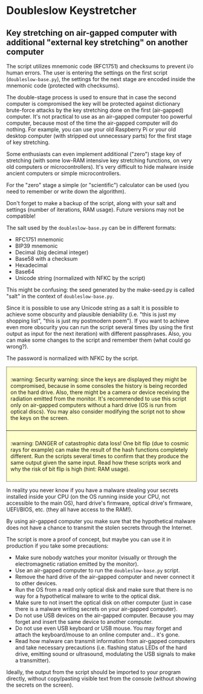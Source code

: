 # Doubleslow Keystretcher
## Key stretching on air-gapped computer with additional "external key stretching" on another computer

The script utilizes mnemonic code (RFC1751) and checksums to prevent i/o human errors. The user is entering the settings on the first script (`doubleslow-base.py`), the settings for the next stage are encoded inside the mnemonic code (protected with checksums).

The double-stage process is used to ensure that in case the second computer is compromised the key will be protected against dictionary brute-force attacks by the key stretching done on the first (air-gapped) computer. It's not practical to use as an air-gapped computer too powerful computer, because most of the time the air-gapped computer will do nothing. For example, you can use your old Raspberry Pi or your old desktop computer (with stripped out unnecessary parts) for the first stage of key stretching.

Some enthusiasts can even implement additional ("zero") stage key of stretching (with some low-RAM intensive key stretching functions, on very old computers or microcontrollers). It's very difficult to hide malware inside ancient computers or simple microcontrollers.

For the "zero" stage a simple (or "scientific") calculator can be used (you need to remember or write down the algorithm).

Don't forget to make a backup of the script, along with your salt and settings (number of iterations, RAM usage). Future versions may not be compatible!

The salt used by the `doubleslow-base.py` can be in different formats:

* RFC1751 mnemonic
* BIP39 mnemonic
* Decimal (big decimal integer)
* Base58 with a checksum
* Hexadecimal
* Base64
* Unicode string (normalized with NFKC by the script)

This might be confusing: the seed generated by the make-seed.py is called "salt" in the context of `doubleslow-base.py`.

Since it is possible to use any Unicode string as a salt it is possible to achieve some obscurity and plausible deniability (i.e. "this is just my shopping list", "this is just my postmodern poem"). If you want to achieve even more obscurity you can run the script several times (by using the first output as input for the next iteration) with different passphrases. Also, you can make some changes to the script and remember them (what could go wrong?).

The password is normalized with NFKC by the script.


<div style="border: 1px black dotted; padding: 10px; background-color: #ffffcc">
<p>:warning: Security warning: since the keys are displayed they might be compromised, because in some consoles the history is being recorded on the hard drive. Also, there might be a camera or device receiving the radiation emitted from the monitor. It's recommended to use this script only on air-gapped computers without a hard drive (OS is run from optical discs). You may also consider modifying the script not to show the keys on the screen.</p>
</div>

<div style="border: 1px black dotted; padding: 10px; background-color: #ffffcc">
<p>:warning: DANGER of catastrophic data loss! One bit flip (due to cosmic rays for example) can make the result of the hash functions completely different. Run the scripts several times to confirm that they produce the same output given the same input. Read how these scripts work and why the risk of bit flip is high (hint: RAM usage).</p>
</div>


In reality you never know if you have a malware stealing your secrets installed inside your CPU (on the OS running inside your CPU, not accessible to the main OS), hard drive's firmware, optical drive's firmware, UEFI/BIOS, etc. (they all have access to the RAM!).

By using air-gapped computer you make sure that the hypothetical malware does not have a chance to transmit the stolen secrets through the Internet.

The script is more a proof of concept, but maybe you can use it in production if you take some precautions:

- Make sure nobody watches your monitor (visually or through the electromagnetic ratiation emitted by the monitor).
- Use an air-gapped computer to run the `doubleslow-base.py` script.
- Remove the hard drive of the air-gapped computer and never connect it to other devices.
- Run the OS from a read only optical disk and make sure that there is no way for a hypothetical malware to write to the optical disk.
- Make sure to not insert the optical disk on other computer (just in case there is a malware writing secrets on your air-gapped computer).
- Do not use USB devices on the air-gapped computer. Because you may forget and insert the same device to another computer.
- Do not use even USB keyboard or USB mouse. You may forget and attach the keyboard/mouse to an online computer and... it's gone.
- Read how malware can transmit information from air-gapped computers and take necessary precautions (i.e. flashing status LEDs of the hard drive, emitting sound or ultrasound, modulating the USB signals to make a transmitter).

Ideally, the output from the script should be imported to your program directly, without copy/pasting visible text from the console (without showing the secrets on the screen).

